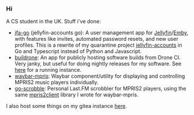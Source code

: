 ### Hi

A CS student in the UK. Stuff i've done:
* [jfa-go](https://github.com/hrfee/jfa-go) (jellyfin-accounts go): A user management app for [Jellyfin](https://jellyfin.org)/[Emby](https://emby.media/), with features like invites, automated password resets, and new user profiles. This is a rewrite of my quarantine project [jellyfin-accounts](https://github.com/hrfee/jellyfin-accounts) in Go and Typescript instead of Python and Javascript.
* [buildrone](https://github.com/hrfee/buildrone): An app for publicly hosting software builds from Drone CI. Very janky, but useful for doing nightly releases for my software. See [here](https://builds.hrfee.pw/view/hrfee/jfa-go) for a running instance.
* [waybar-mpris](https://git.hrfee.pw/hrfee/waybar-mpris): Waybar component/utility for displaying and controlling MPRIS2 music players individually.
* [go-scrobble](https://github.com/hrfee/go-scrobble): Personal Last.FM scrobbler for MPRIS2 players, using the same [mpris2client](https://github.com/hrfee/mpris2client) library I wrote for waybar-mpris.

I also host some things on my gitea instance [here](https://git.hrfee.pw).
